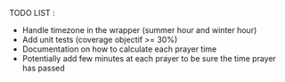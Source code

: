 TODO LIST :

- Handle timezone in the wrapper (summer hour and winter hour)
- Add unit tests (coverage objectif >= 30%)
- Documentation on how to calculate each prayer time
- Potentially add few minutes at each prayer to be sure the time prayer has
  passed

